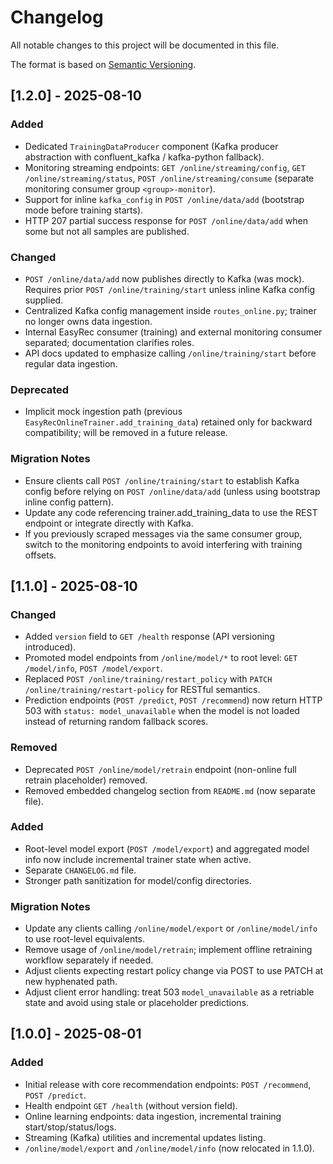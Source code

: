 # Changelog

All notable changes to this project will be documented in this file.

The format is based on [Semantic Versioning](https://semver.org/).

## [1.2.0] - 2025-08-10
### Added
- Dedicated `TrainingDataProducer` component (Kafka producer abstraction with confluent_kafka / kafka-python fallback).
- Monitoring streaming endpoints: `GET /online/streaming/config`, `GET /online/streaming/status`, `POST /online/streaming/consume` (separate monitoring consumer group `<group>-monitor`).
- Support for inline `kafka_config` in `POST /online/data/add` (bootstrap mode before training starts).
- HTTP 207 partial success response for `POST /online/data/add` when some but not all samples are published.

### Changed
- `POST /online/data/add` now publishes directly to Kafka (was mock). Requires prior `POST /online/training/start` unless inline Kafka config supplied.
- Centralized Kafka config management inside `routes_online.py`; trainer no longer owns data ingestion.
- Internal EasyRec consumer (training) and external monitoring consumer separated; documentation clarifies roles.
- API docs updated to emphasize calling `/online/training/start` before regular data ingestion.

### Deprecated
- Implicit mock ingestion path (previous `EasyRecOnlineTrainer.add_training_data`) retained only for backward compatibility; will be removed in a future release.

### Migration Notes
- Ensure clients call `POST /online/training/start` to establish Kafka config before relying on `POST /online/data/add` (unless using bootstrap inline config pattern).
- Update any code referencing trainer.add_training_data to use the REST endpoint or integrate directly with Kafka.
- If you previously scraped messages via the same consumer group, switch to the monitoring endpoints to avoid interfering with training offsets.

## [1.1.0] - 2025-08-10
### Changed
- Added `version` field to `GET /health` response (API versioning introduced).
- Promoted model endpoints from `/online/model/*` to root level: `GET /model/info`, `POST /model/export`.
- Replaced `POST /online/training/restart_policy` with `PATCH /online/training/restart-policy` for RESTful semantics.
- Prediction endpoints (`POST /predict`, `POST /recommend`) now return HTTP 503 with `status: model_unavailable` when the model is not loaded instead of returning random fallback scores.

### Removed
- Deprecated `POST /online/model/retrain` endpoint (non-online full retrain placeholder) removed.
- Removed embedded changelog section from `README.md` (now separate file).

### Added
- Root-level model export (`POST /model/export`) and aggregated model info now include incremental trainer state when active.
- Separate `CHANGELOG.md` file.
- Stronger path sanitization for model/config directories.

### Migration Notes
- Update any clients calling `/online/model/export` or `/online/model/info` to use root-level equivalents.
- Remove usage of `/online/model/retrain`; implement offline retraining workflow separately if needed.
- Adjust clients expecting restart policy change via POST to use PATCH at new hyphenated path.
- Adjust client error handling: treat 503 `model_unavailable` as a retriable state and avoid using stale or placeholder predictions.

## [1.0.0] - 2025-08-01
### Added
- Initial release with core recommendation endpoints: `POST /recommend`, `POST /predict`.
- Health endpoint `GET /health` (without version field).
- Online learning endpoints: data ingestion, incremental training start/stop/status/logs.
- Streaming (Kafka) utilities and incremental updates listing.
- `/online/model/export` and `/online/model/info` (now relocated in 1.1.0).
